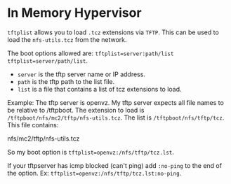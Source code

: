 # In Memory Hypervisor


`tftplist` allows you to load `.tcz` extensions via `TFTP`. This can be used to load the `nfs-utils.tcz` from the network.

The boot options allowed are: `tftplist=server:path/list tftplist=server/path/list`.

* `server` is the tftp server name or IP address.
* `path` is the tftp path to the list file.
* `list` is a file that contains a list of tcz extensions to load.

Example: The tftp server is openvz. My tftp server expects all file names to be relative to /tftpboot. The extension to load is `/tftpboot/nfs/mc2/tftp/nfs-utils.tcz`. The list is `/tftpboot/nfs/tftp/tcz`. This file contains:

  nfs/mc2/tftp/nfs-utils.tcz

So my boot option is `tftplist=openvz:/nfs/tftp/tcz.lst`.

If your tftpserver has icmp blocked (can't ping) add `:no-ping` to the end of the option. Ex: `tftplist=openvz:/nfs/tftp/tcz.lst:no-ping`.
